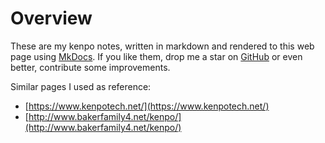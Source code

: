 # Overview

These are my kenpo notes, written in markdown and rendered to this web page
using [MkDocs].
If you like them, drop me a star on [GitHub] or even better, contribute some
improvements.

[MkDocs]: https://www.mkdocs.org/
[GitHub]: https://github.com/realJohnDoe/kenpo

Similar pages I used as reference:

- [https://www.kenpotech.net/](https://www.kenpotech.net/)
- [http://www.bakerfamily4.net/kenpo/](http://www.bakerfamily4.net/kenpo/)
